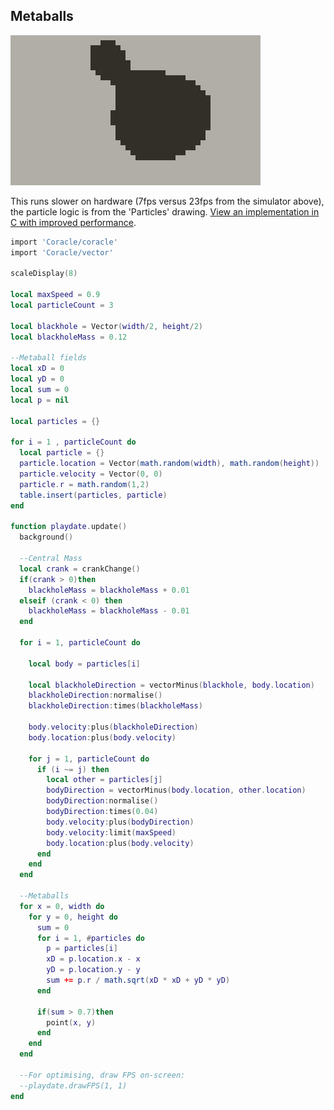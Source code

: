 ## Metaballs
![](./readme_assets/pd_metaballs.gif)

This runs slower on hardware (7fps versus 23fps from the simulator above), the particle logic is from the 'Particles' drawing. [View an implementation in C with improved performance](https://github.com/orllewin/playdate_metaballs_c).

```lua
import 'Coracle/coracle'
import 'Coracle/vector'

scaleDisplay(8)

local maxSpeed = 0.9
local particleCount = 3

local blackhole = Vector(width/2, height/2)
local blackholeMass = 0.12

--Metaball fields
local xD = 0
local yD = 0
local sum = 0
local p = nil

local particles = {}

for i = 1 , particleCount do
  local particle = {}
  particle.location = Vector(math.random(width), math.random(height))
  particle.velocity = Vector(0, 0)
  particle.r = math.random(1,2)
  table.insert(particles, particle)
end

function playdate.update()
  background()
  
  --Central Mass
  local crank = crankChange()
  if(crank > 0)then
	blackholeMass = blackholeMass + 0.01
  elseif (crank < 0) then
	blackholeMass = blackholeMass - 0.01
  end
	
  for i = 1, particleCount do
	
	local body = particles[i]
		
	local blackholeDirection = vectorMinus(blackhole, body.location)
	blackholeDirection:normalise()
	blackholeDirection:times(blackholeMass)
	
	body.velocity:plus(blackholeDirection)
	body.location:plus(body.velocity)
	
	for j = 1, particleCount do
	  if (i ~= j) then
		local other = particles[j]
		bodyDirection = vectorMinus(body.location, other.location)
		bodyDirection:normalise()
		bodyDirection:times(0.04)
		body.velocity:plus(bodyDirection)
		body.velocity:limit(maxSpeed)
		body.location:plus(body.velocity)
	  end
	end
  end
  
  --Metaballs
  for x = 0, width do
	for y = 0, height do
	  sum = 0
	  for i = 1, #particles do
		p = particles[i]
		xD = p.location.x - x
		yD = p.location.y - y
		sum += p.r / math.sqrt(xD * xD + yD * yD)
	  end

	  if(sum > 0.7)then
		point(x, y)
	  end
	end
  end
  
  --For optimising, draw FPS on-screen:
  --playdate.drawFPS(1, 1)
end
```
